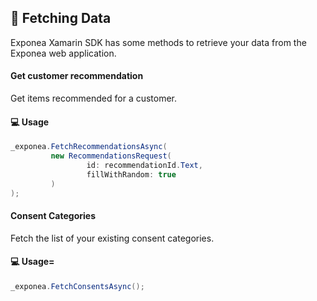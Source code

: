 

## 🚀 Fetching Data

Exponea Xamarin SDK has some methods to retrieve your data from the Exponea web application.

#### Get customer recommendation

Get items recommended for a customer.

#### 💻 Usage

``` csharp
_exponea.FetchRecommendationsAsync(
         new RecommendationsRequest(
                 id: recommendationId.Text,
                 fillWithRandom: true
         )
);
```

#### Consent Categories

Fetch the list of your existing consent categories.

#### 💻 Usage=

``` csharp
_exponea.FetchConsentsAsync();
```